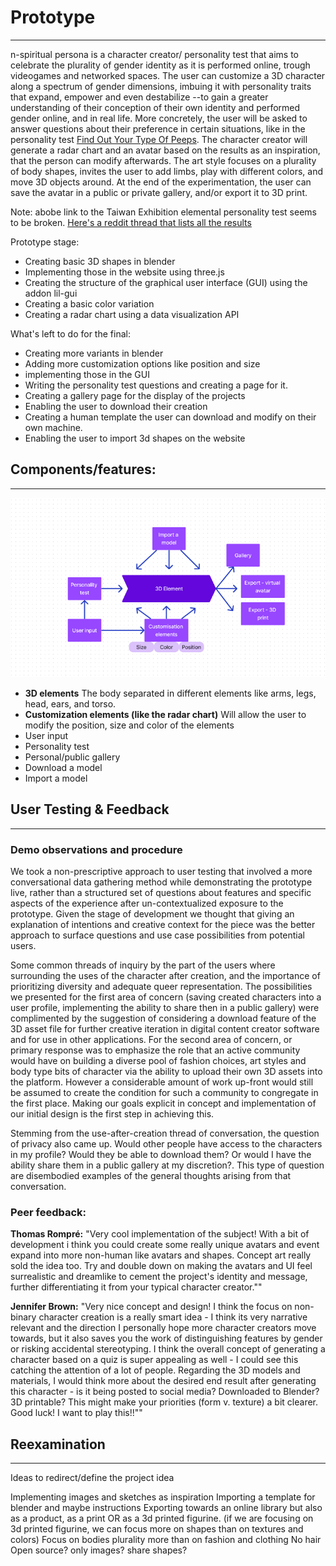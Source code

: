 # Prototype
---------
n-spiritual persona is a character creator/ personality test that aims to celebrate the plurality of gender identity as it is performed online, trough videogames and networked spaces. The user can customize a 3D character along a spectrum of gender dimensions, imbuing it with personality traits that expand, empower and even destabilize --to gain a greater understanding of their conception of their own identity and performed gender online, and in real life.
More concretely, the user will be asked to answer questions about their preference in certain situations, like in the personality test [Find Out Your Type Of Peeps](https://event.designexpo.org.tw/en/). The character creator will generate a radar chart and an avatar based on the results as an inspiration, that the person can modify afterwards. The art style focuses on a plurality of body shapes, invites the user to add limbs, play with different colors, and move 3D objects around. At the end of the experimentation, the user can save the avatar in a public or private gallery, and/or export it to 3D print.

Note: abobe link to the Taiwan Exhibition elemental personality test seems to be broken. [Here's a reddit thread that lists all the results](https://www.reddit.com/r/mbti/comments/16zitd6/taiwan_design_exhibition_2023_innate_personality/) 

Prototype stage: 
- Creating basic 3D shapes in blender
- Implementing those in the website using three.js
- Creating the structure of the graphical user interface (GUI) using the addon lil-gui
- Creating a basic color variation
- Creating a radar chart using a data visualization API

What's left to do for the final:
- Creating more variants in blender
- Adding more customization options like position and size
- implementing those in the GUI
- Writing the personality test questions and creating a page for it.
- Creating a gallery page for the display of the projects
- Enabling the user to download their creation
- Creating a human template the user can download and modify on their own machine.
- Enabling the user to import 3d shapes on the website


## Components/features:
---------------
![Diagram!](./ComponentsDiagram.png)
- **3D elements**
	The body separated in different elements like arms, legs, head, ears, and torso.
- **Customization elements (like the radar chart)**
	Will allow the user to modify the position, size and color of the elements
- User input
- Personality test
- Personal/public gallery
- Download a model
- Import a model

## User Testing & Feedback
------------------
### Demo observations and procedure
We took a non-prescriptive approach to user testing that involved a more conversational data gathering method while demonstrating the prototype live, rather than a structured set of questions about features and specific aspects of the experience after un-contextualized exposure to the prototype. Given the stage of development we thought that giving an explanation of intentions and creative context for the piece was the better approach to surface questions and use case possibilities from potential users.

Some common threads of inquiry by the part of the users where surrounding the uses of the character after creation, and the importance of prioritizing diversity and adequate queer representation. The possibilities we presented for the first area of concern (saving created characters into a user profile, implementing the ability to share then in a public gallery) were complimented by the suggestion of considering a download feature of the 3D asset file for further creative iteration in digital content creator software and for use in other applications. For the second area of concern, or primary response was to emphasize the role that an active community would have on building a diverse pool of fashion choices, art styles and body type bits of character via the ability to upload their own 3D assets into the platform. However a considerable amount of work up-front would still be assumed to create the condition for such a community to congregate in the first place. Making our goals explicit in concept and implementation of our initial design is the first step in achieving this.

Stemming from the use-after-creation thread of conversation, the question of privacy also came up. Would other people have access to the characters in my profile? Would they be able  to download them? Or would I have the ability share them in a public gallery at my discretion?. This type of question are disembodied examples of the general thoughts arising from that conversation.
### Peer feedback:

**Thomas Rompré:**
"Very cool implementation of the subject! With a bit of development i think you could create some really unique avatars and event expand into more non-human like avatars and shapes. Concept art really sold the idea too. Try and double down on making the avatars and UI feel surrealistic and dreamlike to cement the project's identity and message, further differentiating it from your typical character creator.""

**Jennifer Brown:**
"Very nice concept and design! I think the focus on non-binary character creation is a really smart idea - I think its very narrative relevant and the direction I personally hope more character creators move towards, but it also saves you the work of distinguishing features by gender or risking accidental stereotyping. I think the overall concept of generating a character based on a quiz is super appealing as well - I could see this catching the attention of a lot of people. Regarding the 3D models and materials, I would think more about the desired end result after generating this character - is it being posted to social media? Downloaded to Blender? 3D printable? This might make your priorities (form v. texture) a bit clearer. Good luck! I want to play this!!""
## Reexamination
-------

Ideas to redirect/define the project idea

Implementing images and sketches as inspiration
Importing a template for blender and maybe instructions
Exporting towards an online library but also as a product, as a print OR as a 3d printed figurine.
(if we are focusing on 3d printed figurine, we can focus more on shapes than on textures and colors)
Focus on bodies plurality more than on fashion and clothing
No hair
Open source? only images? share shapes?

